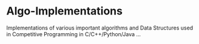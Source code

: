 Algo-Implementations
====================

Implementations of various important algorithms and Data Structures used in Competitive Programming in C/C++/Python/Java ...
